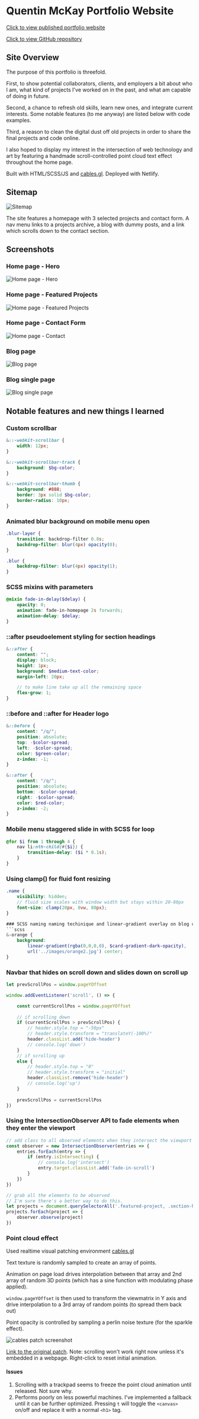 # Quentin McKay Portfolio Website

[Click to view published portfolio website](https://quentin-mckay-portfolio.netlify.app/)

[Click to view GitHub repository](https://github.com/quentin-mckay/portfolio)

## Site Overview

The purpose of this portfolio is threefold. 

First, to show potential collaborators, clients, and employers a bit about who I am, what kind of projects I've worked on in the past, and what am capable of doing in future. 

Second, a chance to refresh old skills, learn new ones, and integrate current interests. Some notable features (to me anyway) are listed below with code examples. 

Third, a reason to clean the digital dust off old projects in order to share the final projects and code online.

I also hoped to display my interest in the intersection of web technology and art by featuring a handmade scroll-controlled point cloud text effect throughout the home page.

Built with HTML/SCSS/JS and [cables.gl](https://cables.gl). Deployed with Netlify.

## Sitemap

![Sitemap](./dist/images/sitemap.png)

The site features a homepage with 3 selected projects and contact form. A nav menu links to a projects archive, a blog with dummy posts, and a link which scrolls down to the contact section.

## Screenshots

### Home page - Hero

![Home page - Hero](./dist/images/readme/screenshots/home-hero.jpg)

### Home page - Featured Projects

![Home page - Featured Projects](./dist/images/readme/screenshots/home-projects.jpg)

### Home page - Contact Form

![Home page - Contact](./dist/images/readme/screenshots/contact.jpg)

### Blog page

![Blog page](./dist/images/readme/screenshots/blog.jpg)

### Blog single page

![Blog single page](./dist/images/readme/screenshots/blog-single.jpg)

## Notable features and new things I learned

### Custom scrollbar

```scss
&::-webkit-scrollbar {
    width: 12px;
}

&::-webkit-scrollbar-track {
    background: $bg-color;
}

&::-webkit-scrollbar-thumb {
    background: #888;
    border: 3px solid $bg-color;
    border-radius: 10px;
}
```

### Animated blur background on mobile menu open

```scss
.blur-layer {
    transition: backdrop-filter 0.8s;
    backdrop-filter: blur(4px) opacity(0);
}

.blur {
    backdrop-filter: blur(4px) opacity(1);
}
```

### SCSS mixins with parameters

```scss
@mixin fade-in-delay($delay) {
    opacity: 0;
    animation: fade-in-homepage 2s forwards;
    animation-delay: $delay;
}
```

### ::after pseudoelement styling for section headings

```scss
&::after {
    content: "";
    display: block;
    height: 1px;
    background: $medium-text-color;
    margin-left: 20px;

    // to make line take up all the remaining space
    flex-grow: 1; 
}
```

### ::before and ::after for Header logo

```scss
&::before {
    content: "/q/";
    position: absolute;
    top: -$color-spread;
    left: -$color-spread;
    color: $green-color;
    z-index: -1;
}

&::after {
    content: "/q/";
    position: absolute;
    bottom: -$color-spread;
    right: -$color-spread;
    color: $red-color;
    z-index: -2;
}
```

### Mobile menu staggered slide in with SCSS for loop
```scss
@for $i from 1 through 4 {
    nav li:nth-child(#{$i}) {
        transition-delay: ($i * 0.1s);
    }
}
```

### Using clamp() for fluid font resizing
```scss
.name {
    visibility: hidden;
    // fluid size scales with window width but stays within 20-80px
    font-size: clamp(20px, 8vw, 80px);
}

### SCSS naming naming techinique and linear-gradient overlay on blog cards
```scss
&-orange {
    background: 
        linear-gradient(rgba(0,0,0,0), $card-gradient-dark-opacity),
        url('../images/orange2.jpg') center;
}
```

### Navbar that hides on scroll down and slides down on scroll up
```js
let prevScrollPos = window.pageYOffset

window.addEventListener('scroll', () => {

    const currentScrollPos = window.pageYOffset
    
    // if scrolling down
    if (currentScrollPos > prevScrollPos) {
        // header.style.top = "-50px"
        // header.style.transform = "translateY(-100%)"
        header.classList.add('hide-header')
        // console.log('down')
    }
    // if scrolling up
    else {
        // header.style.top = "0"
        // header.style.transform = "initial"
        header.classList.remove('hide-header')
        // console.log('up')
    }
    
    prevScrollPos = currentScrollPos
})
```

### Using the IntersectionObserver API to fade elements when they enter the viewport
```js
// add class to all observed elements when they intersect the viewport
const observer = new IntersectionObserver(entries => {
    entries.forEach(entry => {
        if (entry.isIntersecting) {
            // console.log('intersect')
            entry.target.classList.add('fade-in-scroll')
        }
    })
})

// grab all the elements to be observed
// I'm sure there's a better way to do this.
let projects = document.querySelectorAll('.featured-project, .section-heading, .about__content, .contact')
projects.forEach(project => {
    observer.observe(project)
})
```




### Point cloud effect

Used realtime visual patching environment [cables.gl](https://cables.gl/home)

Text texture is randomly sampled to create an array of points.  

Animation on page load drives interpolation between that array and 2nd array of random 3D points (which has a sine function with modulating phase applied). 

`window.pageYOffset` is then used to transform the viewmatrix in Y axis and drive interpolation to a 3rd array of random points (to spread them back out)

Point opacity is controlled by sampling a perlin noise texture (for the sparkle effect).

![cables patch screenshot](./dist/images/readme/cables.jpg)

[Link to the original patch](https://cables.gl/p/55Ipxg). Note: scrolling won't work right now unless it's embedded in a webpage. Right-click to reset initial animation.

#### Issues
1. Scrolling with a trackpad seems to freeze the point cloud animation until released. Not sure why.
2. Performs poorly on less powerful machines. I've implemented a fallback until it can be further optimized. Pressing `t` will toggle the `<canvas>` on/off and replace it with a normal `<h1>` tag.